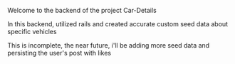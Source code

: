 Welcome to the backend of the project Car-Details

In this backend, utilized rails and created accurate custom seed data about
specific vehicles

This is incomplete, the near future, i'll be adding more seed data and persisting 
the user's post with likes
